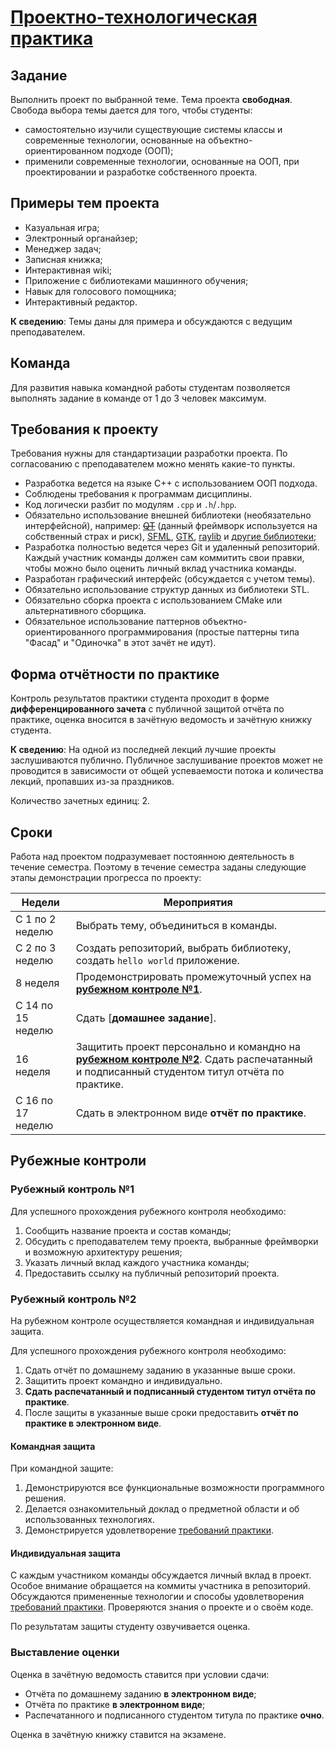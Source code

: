 [Проектно-технологическая практика](https://iu5edu.ru/wiki/cpp2/docs/practice/)
=================================

Задание[](#задание "Прямая ссылка на Задание")
------------------------------------------------------------------------

Выполнить проект по выбранной теме. Тема проекта **свободная**. Свобода выбора темы дается для того, чтобы студенты:

*   самостоятельно изучили существующие системы классы и современные технологии, основанные на объектно-ориентированном подходе (ООП);
*   применили современные технологии, основанные на ООП, при проектировании и разработке собственного проекта.

Примеры тем проекта[​](#примеры-тем-проекта "Прямая ссылка на Примеры тем проекта")
------------------------------------------------------------------------------------------------------------

*   Казуальная игра;
*   Электронный органайзер;
*   Менеджер задач;
*   Записная книжка;
*   Интерактивная wiki;
*   Приложение с библиотеками машинного обучения;
*   Навык для голосового помощника;
*   Интерактивный редактор.

**К сведению**:
Темы даны для примера и обсуждаются с ведущим преподавателем.

Команда[​](#команда "Прямая ссылка на Команда")
------------------------------------------------------------------------

Для развития навыка командной работы студентам позволяется выполнять задание в команде от 1 до 3 человек максимум.

Требования к проекту[​](#требования-к-проекту "Прямая ссылка на Требования к проекту")
---------------------------------------------------------------------------------------------------------------

Требования нужны для стандартизации разработки проекта. По согласованию с преподавателем можно менять какие-то пункты.

*   Разработка ведется на языке C++ с использованием ООП подхода.
*   Соблюдены требования к программам дисциплины.
*   Код логически разбит по модулям `.cpp` и `.h`/`.hpp`.
*   Обязательно использование внешней библиотеки (необязательно интерфейсной), например: ~~[QT](https://www.qt.io/)~~ (данный фреймворк используется на собственный страх и риск), [SFML](https://www.sfml-dev.org/), [GTK](https://www.gtk.org/), [raylib](https://www.raylib.com/) и [другие библиотеки](https://github.com/fffaraz/awesome-cpp);
*   Разработка полностью ведется через Git и удаленный репозиторий. Каждый участник команды должен сам коммитить свои правки, чтобы можно было оценить личный вклад участника команды.
*   Разработан графический интерфейс (обсуждается с учетом темы).
*   Обязательно использование структур данных из библиотеки STL.
*   Обязательно сборка проекта с использованием CMake или альтернативного сборщика.
*   Обязательное использование паттернов объектно-ориентированного программирования (простые паттерны типа "Фасад" и "Одиночка" в этот зачёт не идут).

Форма отчётности по практике[​](#форма-отчётности-по-практике "Прямая ссылка на Форма отчётности по практике")
---------------------------------------------------------------------------------------------------------------------------------------

Контроль результатов практики студента проходит в форме **дифференцированного зачета** с публичной защитой отчёта по практике, оценка вносится в зачётную ведомость и зачётную книжку студента.

**К сведению**:
На одной из последней лекций лучшие проекты заслушиваются публично. Публичное заслушивание проектов может не проводится в зависимости от общей успеваемости потока и количества лекций, пропавших из-за праздников.

Количество зачетных единиц: 2.

Сроки[​](#сроки "Прямая ссылка на Сроки")
------------------------------------------------------------------

Работа над проектом подразумевает постоянною деятельность в течение семестра. Поэтому в течение семестра заданы следующие этапы демонстрации прогресса по проекту:

| **Недели**        | **Мероприятия**                                                                                                                           |
|-------------------|-------------------------------------------------------------------------------------------------------------------------------------------|
| C 1 по 2 неделю   | Выбрать тему, объединиться в команды.                                                                                                     |
| C 2 по 3 неделю   | Создать репозиторий, выбрать библиотеку, создать `hello world` приложение.                                                                |
| 8 неделя          | Продемонстрировать промежуточный успех на [**рубежном контроле №1**](#рк-1).                                                                       |
| C 14 по 15 неделю | Сдать [**домашнее задание**].                                                                                                             |
| 16 неделя         | Защитить проект персонально и командно на [**рубежном контроле №2**](#рк-2). Сдать распечатанный и подписанный студентом титул отчёта по практике. |
| C 16 по 17 неделю | Сдать в электронном виде **отчёт по практике**.                                                                                           |

Рубежные контроли[​](#рубежные-контроли "Прямая ссылка на Рубежные контроли")
------------------------------------------------------------------------------------------------------

### Рубежный контроль №1[​](#рк-1 "Прямая ссылка на Рубежный контроль №1")

Для успешного прохождения рубежного контроля необходимо:

1.  Сообщить название проекта и состав команды;
2.  Обсудить с преподавателем тему проекта, выбранные фреймворки и возможную архитектуру решения;
3.  Указать личный вклад каждого участника команды;
4.  Предоставить ссылку на публичный репозиторий проекта.

### Рубежный контроль №2[​](#рк-2 "Прямая ссылка на Рубежный контроль №2")

На рубежном контроле осуществляется командная и индивидуальная защита.

Для успешного прохождения рубежного контроля необходимо:

1.  Сдать отчёт по домашнему заданию в указанные выше сроки.
2.  Защитить проект командно и индивидуально.
3.  **Сдать распечатанный и подписанный студентом титул отчёта по практике**.
4.  После защиты в указанные выше сроки предоставить **отчёт по практике в электронном виде**.

#### Командная защита[​](#командная-защита "Прямая ссылка на Командная защита")

При командной защите:

1.  Демонстрируются все функциональные возможности программного решения.
2.  Делается ознакомительный доклад о предметной области и об использованных технологиях.
3.  Демонстрируется удовлетворение [требований практики](#требования-к-проекту).

#### Индивидуальная защита[​](#индивидуальная-защита "Прямая ссылка на Индивидуальная защита")

С каждым участником команды обсуждается личный вклад в проект. Особое внимание обращается на коммиты участника в репозиторий. Обсуждаются примененные технологии и способы удовлетворения [требований практики](#требования-к-проекту). Проверяются знания о проекте и о своём коде.

По результатам защиты студенту озвучивается оценка.

### Выставление оценки[​](#выставление-оценки "Прямая ссылка на Выставление оценки")

Оценка в зачётную ведомость ставится при условии сдачи:

*   Отчёта по домашнему заданию **в электронном виде**;
*   Отчёта по практике **в электронном виде**;
*   Распечатанного и подписанного студентом титула по практике **очно**.

Оценка в зачётную книжку ставится на экзамене.

